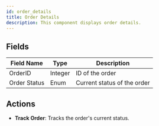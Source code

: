```yaml
---
id: order_details
title: Order Details
description: This component displays order details.
---
```


## Fields

| Field Name   | Type    | Description              |
|--------------|---------|--------------------------|
| OrderID      | Integer | ID of the order           |
| Order Status | Enum    | Current status of the order|

## Actions

- **Track Order**: Tracks the order's current status.
